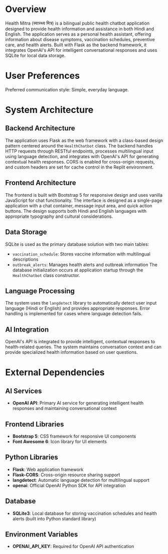 # Overview

Health Mitra (स्वास्थ्य मित्र) is a bilingual public health chatbot application designed to provide health information and assistance in both Hindi and English. The application serves as a personal health assistant, offering information about disease symptoms, vaccination schedules, preventive care, and health alerts. Built with Flask as the backend framework, it integrates OpenAI's API for intelligent conversational responses and uses SQLite for local data storage.

# User Preferences

Preferred communication style: Simple, everyday language.

# System Architecture

## Backend Architecture
The application uses Flask as the web framework with a class-based design pattern centered around the `HealthChatbot` class. The backend handles HTTP requests through RESTful endpoints, processes multilingual input using language detection, and integrates with OpenAI's API for generating contextual health responses. CORS is enabled for cross-origin requests, and custom headers are set for cache control in the Replit environment.

## Frontend Architecture
The frontend is built with Bootstrap 5 for responsive design and uses vanilla JavaScript for chat functionality. The interface is designed as a single-page application with a chat container, message input area, and quick action buttons. The design supports both Hindi and English languages with appropriate typography and cultural considerations.

## Data Storage
SQLite is used as the primary database solution with two main tables:
- `vaccination_schedule`: Stores vaccine information with multilingual descriptions
- `outbreak_alerts`: Manages health alerts and outbreak information
The database initialization occurs at application startup through the `HealthChatbot` class constructor.

## Language Processing
The system uses the `langdetect` library to automatically detect user input language (Hindi or English) and provides appropriate responses. Error handling is implemented for cases where language detection fails.

## AI Integration
OpenAI's API is integrated to provide intelligent, contextual responses to health-related queries. The system maintains conversation context and can provide specialized health information based on user questions.

# External Dependencies

## AI Services
- **OpenAI API**: Primary AI service for generating intelligent health responses and maintaining conversational context

## Frontend Libraries
- **Bootstrap 5**: CSS framework for responsive UI components
- **Font Awesome 6**: Icon library for UI elements

## Python Libraries
- **Flask**: Web application framework
- **Flask-CORS**: Cross-origin resource sharing support
- **langdetect**: Automatic language detection for multilingual support
- **openai**: Official OpenAI Python SDK for API integration

## Database
- **SQLite3**: Local database for storing vaccination schedules and health alerts (built into Python standard library)

## Environment Variables
- **OPENAI_API_KEY**: Required for OpenAI API authentication